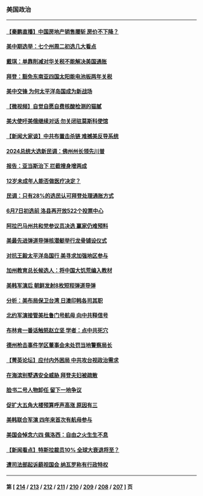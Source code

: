 ### 美国政治
---
#### [【秦鹏直播】中国房地产销售腰斩 房价不下降？](../../pages/ncid1078159/n13753567.md) 
#### [美中期选举：七个州周二初选几大看点](../../pages/ncid1078159/n13753568.md) 
#### [戴琪：单靠削减对华关税不能解决美国通胀](../../pages/ncid1078159/n13753645.md) 
#### [拜登：豁免东南亚四国太阳能电池板两年关税](../../pages/ncid1078159/n13753566.md) 
#### [美中交锋 为何太平洋岛国成为新战场](../../pages/ncid1078159/n13753575.md) 
#### [【微视频】自觉自愿自费核酸检测的猫腻](../../pages/ncid1078159/n13753562.md) 
#### [美大使吁美俄继续对话 勿关闭驻莫斯科使馆](../../pages/ncid1078159/n13753440.md) 
#### [【新闻大家谈】中共布置击杀链 难撼美反导系统](../../pages/ncid1078159/n13753489.md) 
#### [2024总统大选新民调：佛州州长领先川普](../../pages/ncid1078159/n13753114.md) 
#### [报告：亚当斯治下 拦截搜身增两成](../../pages/ncid1078159/n13753203.md) 
#### [12岁未成年人能否做医疗决定？](../../pages/ncid1078159/n13753116.md) 
#### [民调：只有28%的选民认可拜登处理通胀方式](../../pages/ncid1078159/n13753048.md) 
#### [6月7日初选前 洛县再开放522个投票中心](../../pages/ncid1078159/n13753113.md) 
#### [阿拉巴马州共和党参议员决选 赢家仍难预料](../../pages/ncid1078159/n13752925.md) 
#### [美最先进弹道导弹核潜艇举行龙骨铺设仪式](../../pages/ncid1078159/n13752964.md) 
#### [对抗王毅太平洋岛国行 美寻求加强地区参与](../../pages/ncid1078159/n13752906.md) 
#### [加州教育总长候选人：将中国大饥荒编入教材](../../pages/ncid1078159/n13752863.md) 
#### [美韩军演后 朝鲜发射8枚短程弹道导弹](../../pages/ncid1078159/n13752806.md) 
#### [分析：美布局保卫台湾 日澳印韩各司其职](../../pages/ncid1078159/n13751378.md) 
#### [北约军演接管美杜鲁门号航母 向中共释信号](../../pages/ncid1078159/n13751927.md) 
#### [布林肯一番话触怒赵立坚 学者：点中共死穴](../../pages/ncid1078159/n13751882.md) 
#### [德州枪击事件学区董事会未处罚当地警察局长](../../pages/ncid1078159/n13752488.md) 
#### [【菁英论坛】应付内外困局 中共攻台视政治需求](../../pages/ncid1078159/n13752381.md) 
#### [在海滨别墅遇安全威胁 拜登夫妇被疏散](../../pages/ncid1078159/n13752486.md) 
#### [脸书二号人物卸任 留下一地争议](../../pages/ncid1078159/n13751931.md) 
#### [促扩大五角大楼预算呼声高涨 原因有三](../../pages/ncid1078159/n13752299.md) 
#### [美韩联合军演 四年来首次有航母参与](../../pages/ncid1078159/n13752328.md) 
#### [美国会悼念六四 佩洛西：自由之火生生不息](../../pages/ncid1078159/n13752143.md) 
#### [【新闻看点】特斯拉裁员10% 全球大衰退将至？](../../pages/ncid1078159/n13751943.md) 
#### [遭司法部起诉藐视国会 纳瓦罗称有行政特权](../../pages/ncid1078159/n13752051.md) 

---
#### 第 [ [214](./214.md) / [213](./213.md) / [212](./212.md) / [211](./211.md) / [210](./210.md) / [209](./209.md) / [208](./208.md) / [207](./207.md) ] 页
